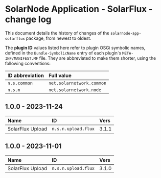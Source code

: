 # SolarNode Application - SolarFlux - change log

This document details the history of changes of the `solarnode-app-solarflux` package, from
newest to oldest.

The **plugin ID** values listed here refer to plugin OSGi symbolic names, defined in the
`Bundle-SymbolicName` entry of each plugin's `META-INF/MANIFEST.MF` file. They are abbreviated to
make them shorter, using the following conventions:

| ID abbreviation | Full value                |
|:----------------|:--------------------------|
| `n.s.common`    | `net.solarnetwork.common` |
| `n.s.n`         | `net.solarnetwork.node`   |

## 1.0.0 - 2023-11-24

| Name             | ID                  | Vers  |
|:-----------------|:--------------------|:------|
| SolarFlux Upload | `n.s.n.upload.flux` | 3.1.1 |


## 1.0.0 - 2023-11-01

| Name             | ID                  | Vers  |
|:-----------------|:--------------------|:------|
| SolarFlux Upload | `n.s.n.upload.flux` | 3.1.0 |
